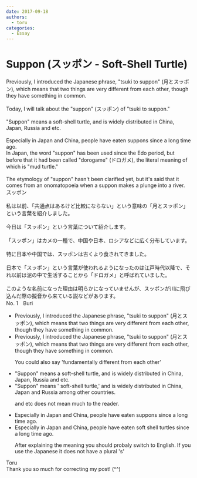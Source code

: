 ```yaml
---
date: 2017-09-18
authors:
  - toru
categories:
  - Essay
---
```


<h1 id="subject_show">Suppon (スッポン - Soft-Shell Turtle)</h1>
<div class="date" hidden>Sep 18, 2017 15:26</div>
<div id="post"><div id="body_show_ori">
Previously, I introduced the Japanese phrase, "tsuki to suppon" (月とスッポン), which means that two things are very different from each other, though they have something in common.<br/><br/>Today, I will talk about the "suppon" (スッポン) of "tsuki to suppon."<br/><br/>"Suppon" means a soft-shell turtle, and is widely distributed in China, Japan, Russia and etc.<br/><br/>Especially in Japan and China, people have eaten suppons since a long time ago.<br/>In Japan, the word "suppon" has been used since the Edo period, but before that it had been called "dorogame" (ドロガメ), the literal meaning of which is "mud turtle."<br/><br/>The etymology of "suppon" hasn't been clarified yet, but it's said that it comes from an onomatopoeia when a suppon makes a plunge into a river.
</div></div>

<!-- more -->

<div id="post_ja"><div id="body_show_mo">
スッポン<br/><br/>私は以前、「共通点はあるけど比較にならない」という意味の「月とスッポン」という言葉を紹介しました。<br/><br/>今日は「スッポン」という言葉について紹介します。<br/><br/>「スッポン」はカメの一種で、中国や日本、ロシアなどに広く分布しています。<br/><br/>特に日本や中国では、スッポンは古くより食されてきました。<br/><br/>日本で「スッポン」という言葉が使われるようになったのは江戸時代以降で、それ以前は泥の中で生活することから「ドロガメ」と呼ばれていました。<br/><br/>このような名前になった理由は明らかになっていませんが、スッポンが川に飛び込んだ際の擬音から来ている説などがあります。
</div></div>
<div id="block"><div class="first_name"> No. 1　<span class="just_name">Buri</span></div><div id="block2">
<ul class="correction_field">
<li class="incorrect">Previously, I introduced the Japanese phrase, "tsuki to suppon" (月とスッポン), which means that two things are very different from each other, though they have something in common.</li>
<li class="corrected correct">
Previously, I introduced the Japanese phrase, "tsuki to suppon" (月とスッポン), which means that two things are very different from each other, though they have something in common.
<p class="correction_comment">You could also say 'fundamentally different from each other'</p>
</li>
</ul>
<ul class="correction_field">
<li class="incorrect">"Suppon" means a soft-shell turtle, and is widely distributed in China, Japan, Russia and etc.</li>
<li class="corrected correct">
"Suppon" means ' soft-shell turtle,' and is widely distributed in China, Japan and Russia among other countries.
<p class="correction_comment">and etc  does not mean much to the reader.</p>
</li>
</ul>
<ul class="correction_field">
<li class="incorrect">Especially in Japan and China, people have eaten suppons since a long time ago.</li>
<li class="corrected correct">
Especially in Japan and China, people have eaten soft shell turtles since a long time ago.
<p class="correction_comment">After explaining the meaning you should probaly switch to English. If you use the Japanese it does not have a plural 's'</p>
</li>
</ul>
</div><div class="name"><span class="just_name">Toru</span><br>
Thank you so much for correcting my post! (^^)
</div>
</div>

